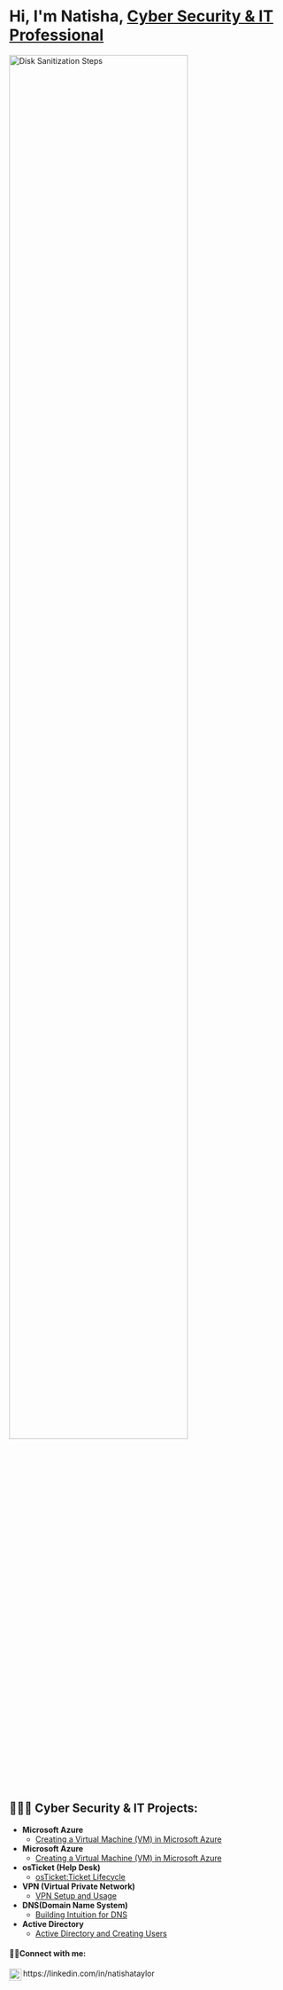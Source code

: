 <h1>Hi, I'm Natisha, <a href="https://linkedin.com/in/natishataylor/">Cyber Security & IT Professional</a></h1>
<img src="https://i.imgur.com/JFCHHs5.png" height="80%" width="80%" alt="Disk Sanitization Steps"/>

<h2>👩🏽‍💻 Cyber Security & IT Projects:</h2>

- <b>Microsoft Azure</b>
  - [Creating a Virtual Machine (VM) in Microsoft Azure](https://github.com/NatishaTaylor/creatingvm)
- <b>Microsoft Azure</b>
  - [Creating a Virtual Machine (VM) in Microsoft Azure](https://github.com/NatishaTaylor/creatingvm)
- <b>osTicket (Help Desk)</b>
  - [osTicket:Ticket Lifecycle](https://github.com/NatishaTaylor/osTicket)
- <b> VPN (Virtual Private Network)</b>
  - [VPN Setup and Usage](https://github.com/NatishaTaylor/VPN)
- <b>DNS(Domain Name System)</b>
  - [Building Intuition for DNS](https://github.com/NatishaTaylor/DNS)
- <b>Active Directory</b>
  - [Active Directory and Creating Users](https://github.com/NatishaTaylor/ActiveDirectory)
  

<h4>🤳🏽Connect with me:</h4>https://linkedin.com/in/natishataylor
<img align="left" alt="Josh | LinkedIn" width="22px" src="https://cdn.jsdelivr.net/npm/simple-icons@v3/icons/linkedin.svg"





  







